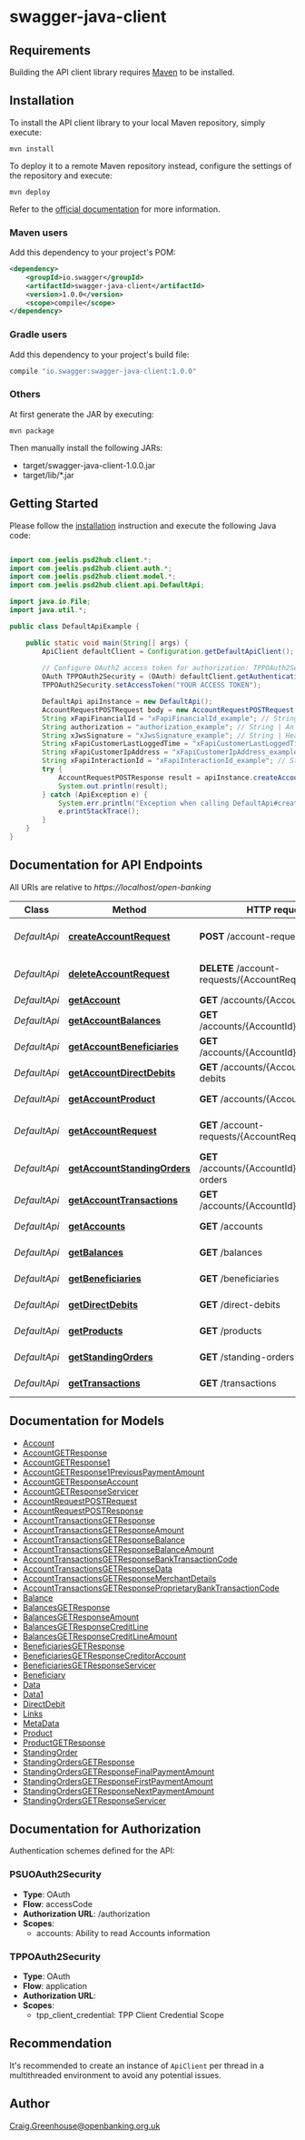 # swagger-java-client

## Requirements

Building the API client library requires [Maven](https://maven.apache.org/) to be installed.

## Installation

To install the API client library to your local Maven repository, simply execute:

```shell
mvn install
```

To deploy it to a remote Maven repository instead, configure the settings of the repository and execute:

```shell
mvn deploy
```

Refer to the [official documentation](https://maven.apache.org/plugins/maven-deploy-plugin/usage.html) for more information.

### Maven users

Add this dependency to your project's POM:

```xml
<dependency>
    <groupId>io.swagger</groupId>
    <artifactId>swagger-java-client</artifactId>
    <version>1.0.0</version>
    <scope>compile</scope>
</dependency>
```

### Gradle users

Add this dependency to your project's build file:

```groovy
compile "io.swagger:swagger-java-client:1.0.0"
```

### Others

At first generate the JAR by executing:

    mvn package

Then manually install the following JARs:

* target/swagger-java-client-1.0.0.jar
* target/lib/*.jar

## Getting Started

Please follow the [installation](#installation) instruction and execute the following Java code:

```java

import com.jeelis.psd2hub.client.*;
import com.jeelis.psd2hub.client.auth.*;
import com.jeelis.psd2hub.client.model.*;
import com.jeelis.psd2hub.client.api.DefaultApi;

import java.io.File;
import java.util.*;

public class DefaultApiExample {

    public static void main(String[] args) {
        ApiClient defaultClient = Configuration.getDefaultApiClient();
        
        // Configure OAuth2 access token for authorization: TPPOAuth2Security
        OAuth TPPOAuth2Security = (OAuth) defaultClient.getAuthentication("TPPOAuth2Security");
        TPPOAuth2Security.setAccessToken("YOUR ACCESS TOKEN");

        DefaultApi apiInstance = new DefaultApi();
        AccountRequestPOSTRequest body = new AccountRequestPOSTRequest(); // AccountRequestPOSTRequest | Create an Account Request
        String xFapiFinancialId = "xFapiFinancialId_example"; // String | The unique id of the ASPSP to which the request is issued. The unique id will be issued by OB.
        String authorization = "authorization_example"; // String | An Authorisation Token as per https://tools.ietf.org/html/rfc6750
        String xJwsSignature = "xJwsSignature_example"; // String | Header containig a detached JWS signature of the body of the payload.
        String xFapiCustomerLastLoggedTime = "xFapiCustomerLastLoggedTime_example"; // String | The time when the PSU last logged in with the TPP.
        String xFapiCustomerIpAddress = "xFapiCustomerIpAddress_example"; // String | The PSU's IP address if the PSU is currently logged in with the TPP.
        String xFapiInteractionId = "xFapiInteractionId_example"; // String | An RFC4122 UID used as a correlation id.
        try {
            AccountRequestPOSTResponse result = apiInstance.createAccountRequest(body, xFapiFinancialId, authorization, xJwsSignature, xFapiCustomerLastLoggedTime, xFapiCustomerIpAddress, xFapiInteractionId);
            System.out.println(result);
        } catch (ApiException e) {
            System.err.println("Exception when calling DefaultApi#createAccountRequest");
            e.printStackTrace();
        }
    }
}

```

## Documentation for API Endpoints

All URIs are relative to *https://localhost/open-banking*

Class | Method | HTTP request | Description
------------ | ------------- | ------------- | -------------
*DefaultApi* | [**createAccountRequest**](docs/DefaultApi.md#createAccountRequest) | **POST** /account-requests | Create an account request
*DefaultApi* | [**deleteAccountRequest**](docs/DefaultApi.md#deleteAccountRequest) | **DELETE** /account-requests/{AccountRequestId} | Delete an account request
*DefaultApi* | [**getAccount**](docs/DefaultApi.md#getAccount) | **GET** /accounts/{AccountId} | Get Account
*DefaultApi* | [**getAccountBalances**](docs/DefaultApi.md#getAccountBalances) | **GET** /accounts/{AccountId}/balances | Get Account Balances
*DefaultApi* | [**getAccountBeneficiaries**](docs/DefaultApi.md#getAccountBeneficiaries) | **GET** /accounts/{AccountId}/beneficiaries | Get Account Beneficiaries
*DefaultApi* | [**getAccountDirectDebits**](docs/DefaultApi.md#getAccountDirectDebits) | **GET** /accounts/{AccountId}/direct-debits | Get Account Direct Debits
*DefaultApi* | [**getAccountProduct**](docs/DefaultApi.md#getAccountProduct) | **GET** /accounts/{AccountId}/product | Get Account Product
*DefaultApi* | [**getAccountRequest**](docs/DefaultApi.md#getAccountRequest) | **GET** /account-requests/{AccountRequestId} | Get an account request
*DefaultApi* | [**getAccountStandingOrders**](docs/DefaultApi.md#getAccountStandingOrders) | **GET** /accounts/{AccountId}/standing-orders | Get Account Standing Orders
*DefaultApi* | [**getAccountTransactions**](docs/DefaultApi.md#getAccountTransactions) | **GET** /accounts/{AccountId}/transactions | Get Account Transactions
*DefaultApi* | [**getAccounts**](docs/DefaultApi.md#getAccounts) | **GET** /accounts | Get Accounts
*DefaultApi* | [**getBalances**](docs/DefaultApi.md#getBalances) | **GET** /balances | Get Balances
*DefaultApi* | [**getBeneficiaries**](docs/DefaultApi.md#getBeneficiaries) | **GET** /beneficiaries | Get Beneficiaries
*DefaultApi* | [**getDirectDebits**](docs/DefaultApi.md#getDirectDebits) | **GET** /direct-debits | Get Direct Debits
*DefaultApi* | [**getProducts**](docs/DefaultApi.md#getProducts) | **GET** /products | Get Products
*DefaultApi* | [**getStandingOrders**](docs/DefaultApi.md#getStandingOrders) | **GET** /standing-orders | Get Standing Orders
*DefaultApi* | [**getTransactions**](docs/DefaultApi.md#getTransactions) | **GET** /transactions | Get Transactions


## Documentation for Models

 - [Account](docs/Account.md)
 - [AccountGETResponse](docs/AccountGETResponse.md)
 - [AccountGETResponse1](docs/AccountGETResponse1.md)
 - [AccountGETResponse1PreviousPaymentAmount](docs/AccountGETResponse1PreviousPaymentAmount.md)
 - [AccountGETResponseAccount](docs/AccountGETResponseAccount.md)
 - [AccountGETResponseServicer](docs/AccountGETResponseServicer.md)
 - [AccountRequestPOSTRequest](docs/AccountRequestPOSTRequest.md)
 - [AccountRequestPOSTResponse](docs/AccountRequestPOSTResponse.md)
 - [AccountTransactionsGETResponse](docs/AccountTransactionsGETResponse.md)
 - [AccountTransactionsGETResponseAmount](docs/AccountTransactionsGETResponseAmount.md)
 - [AccountTransactionsGETResponseBalance](docs/AccountTransactionsGETResponseBalance.md)
 - [AccountTransactionsGETResponseBalanceAmount](docs/AccountTransactionsGETResponseBalanceAmount.md)
 - [AccountTransactionsGETResponseBankTransactionCode](docs/AccountTransactionsGETResponseBankTransactionCode.md)
 - [AccountTransactionsGETResponseData](docs/AccountTransactionsGETResponseData.md)
 - [AccountTransactionsGETResponseMerchantDetails](docs/AccountTransactionsGETResponseMerchantDetails.md)
 - [AccountTransactionsGETResponseProprietaryBankTransactionCode](docs/AccountTransactionsGETResponseProprietaryBankTransactionCode.md)
 - [Balance](docs/Balance.md)
 - [BalancesGETResponse](docs/BalancesGETResponse.md)
 - [BalancesGETResponseAmount](docs/BalancesGETResponseAmount.md)
 - [BalancesGETResponseCreditLine](docs/BalancesGETResponseCreditLine.md)
 - [BalancesGETResponseCreditLineAmount](docs/BalancesGETResponseCreditLineAmount.md)
 - [BeneficiariesGETResponse](docs/BeneficiariesGETResponse.md)
 - [BeneficiariesGETResponseCreditorAccount](docs/BeneficiariesGETResponseCreditorAccount.md)
 - [BeneficiariesGETResponseServicer](docs/BeneficiariesGETResponseServicer.md)
 - [Beneficiary](docs/Beneficiary.md)
 - [Data](docs/Data.md)
 - [Data1](docs/Data1.md)
 - [DirectDebit](docs/DirectDebit.md)
 - [Links](docs/Links.md)
 - [MetaData](docs/MetaData.md)
 - [Product](docs/Product.md)
 - [ProductGETResponse](docs/ProductGETResponse.md)
 - [StandingOrder](docs/StandingOrder.md)
 - [StandingOrdersGETResponse](docs/StandingOrdersGETResponse.md)
 - [StandingOrdersGETResponseFinalPaymentAmount](docs/StandingOrdersGETResponseFinalPaymentAmount.md)
 - [StandingOrdersGETResponseFirstPaymentAmount](docs/StandingOrdersGETResponseFirstPaymentAmount.md)
 - [StandingOrdersGETResponseNextPaymentAmount](docs/StandingOrdersGETResponseNextPaymentAmount.md)
 - [StandingOrdersGETResponseServicer](docs/StandingOrdersGETResponseServicer.md)


## Documentation for Authorization

Authentication schemes defined for the API:
### PSUOAuth2Security

- **Type**: OAuth
- **Flow**: accessCode
- **Authorization URL**: /authorization
- **Scopes**: 
  - accounts: Ability to read Accounts information

### TPPOAuth2Security

- **Type**: OAuth
- **Flow**: application
- **Authorization URL**: 
- **Scopes**: 
  - tpp_client_credential: TPP Client Credential Scope


## Recommendation

It's recommended to create an instance of `ApiClient` per thread in a multithreaded environment to avoid any potential issues.

## Author

Craig.Greenhouse@openbanking.org.uk

